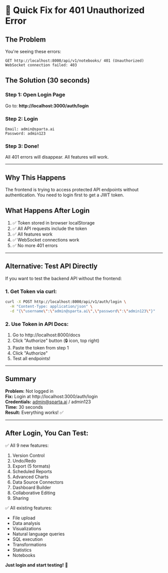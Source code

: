 # 🔧 Quick Fix for 401 Unauthorized Error

## The Problem
You're seeing these errors:
```
GET http://localhost:8000/api/v1/notebooks/ 401 (Unauthorized)
WebSocket connection failed: 403
```

## The Solution (30 seconds)

### Step 1: Open Login Page
Go to: **http://localhost:3000/auth/login**

### Step 2: Login
```
Email: admin@sparta.ai
Password: admin123
```

### Step 3: Done!
All 401 errors will disappear. All features will work.

---

## Why This Happens

The frontend is trying to access protected API endpoints without authentication. You need to login first to get a JWT token.

## What Happens After Login

1. ✅ Token stored in browser localStorage
2. ✅ All API requests include the token
3. ✅ All features work
4. ✅ WebSocket connections work
5. ✅ No more 401 errors

---

## Alternative: Test API Directly

If you want to test the backend API without the frontend:

### 1. Get Token via curl:
```bash
curl -X POST http://localhost:8000/api/v1/auth/login \
  -H "Content-Type: application/json" \
  -d "{\"username\":\"admin@sparta.ai\",\"password\":\"admin123\"}"
```

### 2. Use Token in API Docs:
1. Go to http://localhost:8000/docs
2. Click "Authorize" button (🔒 icon, top right)
3. Paste the token from step 1
4. Click "Authorize"
5. Test all endpoints!

---

## Summary

**Problem:** Not logged in  
**Fix:** Login at http://localhost:3000/auth/login  
**Credentials:** admin@sparta.ai / admin123  
**Time:** 30 seconds  
**Result:** Everything works! ✅

---

## After Login, You Can Test:

✅ All 9 new features:
1. Version Control
2. Undo/Redo
3. Export (5 formats)
4. Scheduled Reports
5. Advanced Charts
6. Data Source Connectors
7. Dashboard Builder
8. Collaborative Editing
9. Sharing

✅ All existing features:
- File upload
- Data analysis
- Visualizations
- Natural language queries
- SQL execution
- Transformations
- Statistics
- Notebooks

**Just login and start testing!** 🚀
